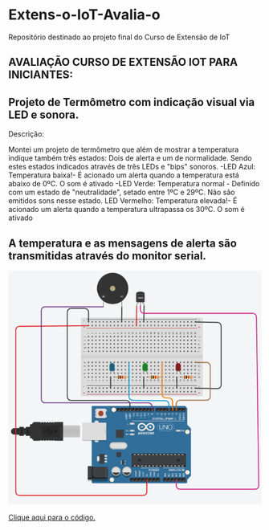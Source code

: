 # Extens-o-IoT-Avalia-o
Repositório destinado ao projeto final do Curso de Extensão de IoT

AVALIAÇÃO CURSO DE EXTENSÃO IOT PARA INICIANTES:
-------------------------------------------------------------------------------------------------------------------------------------------------------------------------
Projeto de Termômetro com indicação visual via LED e sonora.
-------------------------------------------------------------------------------------------------------------------------------------------------------------------------
Descrição:

Montei um projeto de termômetro que além de mostrar a temperatura indique também três estados: Dois de alerta e um de normalidade. Sendo estes estados indicados através de três LEDs e "bips" sonoros.
-LED Azul: Temperatura baixa!- É acionado um alerta quando a temperatura está abaixo de 0ºC. O som é ativado
-LED Verde: Temperatura normal - Definido com um estado de "neutralidade", setado entre 1ºC e 29ºC. Não são emitidos sons nesse estado. 
LED Vermelho: Temperatura elevada!- É acionado um alerta quando a temperatura ultrapassa os 30ºC. O som é ativado

A temperatura e as mensagens de alerta são transmitidas através do monitor serial.
-------------------------------------------------------------------------------------------------------------------------------------------------------------------------
<img src="esqueminha.png">

<a href="Avaliacao_IoT_Termômetro.ino">Clique aqui para o código. <a/>
